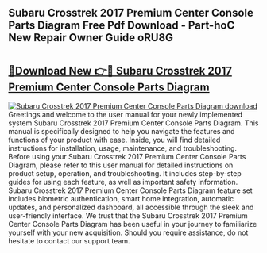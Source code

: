 ## Subaru Crosstrek 2017 Premium Center Console Parts Diagram Free Pdf Download - Part-hoC New Repair Owner Guide oRU8G

# <h2><a href="http://dfhk45n.blite.top/?on=Subaru+Crosstrek+2017+Premium+Center+Console+Parts+Diagram">🔗Download New 👉🔴 Subaru Crosstrek 2017 Premium Center Console Parts Diagram</a></h2>

[![Subaru Crosstrek 2017 Premium Center Console Parts Diagram download](https://i.imgur.com/lujVjoI.png)](http://dfhk45n.blite.top/?on=Subaru+Crosstrek+2017+Premium+Center+Console+Parts+Diagram)
Greetings and welcome to the user manual for your newly implemented system Subaru Crosstrek 2017 Premium Center Console Parts Diagram. This manual is specifically designed to help you navigate the features and functions of your product with ease. Inside, you will find detailed instructions for installation, usage, maintenance, and troubleshooting. Before using your Subaru Crosstrek 2017 Premium Center Console Parts Diagram, please refer to this user manual for detailed instructions on product setup, operation, and troubleshooting. It includes step-by-step guides for using each feature, as well as important safety information. Subaru Crosstrek 2017 Premium Center Console Parts Diagram feature set includes biometric authentication, smart home integration, automatic updates, and personalized dashboard, all accessible through the sleek and user-friendly interface. We trust that the Subaru Crosstrek 2017 Premium Center Console Parts Diagram has been useful in your journey to familiarize yourself with your new acquisition. Should you require assistance, do not hesitate to contact our support team.
